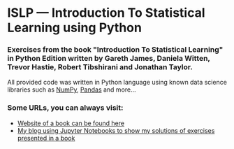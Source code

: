 # ISLP — Introduction To Statistical Learning using Python

### Exercises from the book "Introduction To Statistical Learning" in Python Edition written by Gareth James, Daniela Witten, Trevor Hastie, Robert Tibshirani and Jonathan Taylor. 

All provided code was written in Python language using known data science libraries such as [NumPy](https://numpy.org/doc/), [Pandas](https://pandas.pydata.org/docs/) and more...

### Some URLs, you can always visit:
* [Website of a book can be found here](https://www.statlearning.com/)
* [My blog using Jupyter Notebooks to show my solutions of exercises presented in a book](https://islp.pomichowski.dev/)
